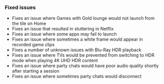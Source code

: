 ### Fixed issues
- Fixes an issue where Games with Gold lounge would not launch from the tile on Home
- Fixes an issue that resulted in stuttering in Netflix
- Fixes an issue where some apps may fail to launch
- Fixes an issue where sometimes a white frame would appear in recorded game clips
- Fixes a number of unknown issues with Blu-Ray HDR playback
- Fixes an issue where TVs would be prevented from switching to HDR mode when playing 4K UHD HDR content
- Fixes an issue where party chats would have poor audio quality shortly after starting a session
- Fixes an issue where sometimes party chats would disconnect
